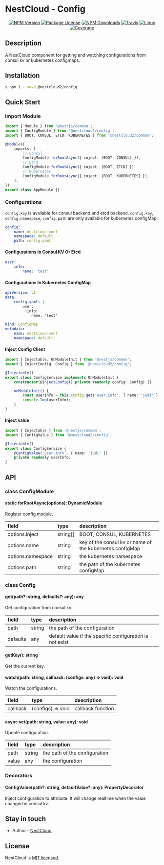 [travis-image]: https://api.travis-ci.org/nest-cloud/nestcloud.svg?branch=master
[travis-url]: https://travis-ci.org/nest-cloud/nestcloud
[linux-image]: https://img.shields.io/travis/nest-cloud/nestcloud/master.svg?label=linux
[linux-url]: https://travis-ci.org/nest-cloud/nestcloud

# NestCloud - Config

<p align="center">
    <a href="https://www.npmjs.com/~nestcloud" target="_blank"><img src="https://img.shields.io/npm/v/@nestcloud2/core.svg" alt="NPM Version"/></a>
    <a href="https://www.npmjs.com/~nestcloud" target="_blank"><img src="https://img.shields.io/npm/l/@nestcloud2/core.svg" alt="Package License"/></a>
    <a href="https://www.npmjs.com/~nestcloud" target="_blank"><img src="https://img.shields.io/npm/dm/@nestcloud2/core.svg" alt="NPM Downloads"/></a>
    <a href="https://travis-ci.org/nest-cloud/nestcloud" target="_blank"><img src="https://travis-ci.org/nest-cloud/nestcloud.svg?branch=master" alt="Travis"/></a>
    <a href="https://travis-ci.org/nest-cloud/nestcloud" target="_blank"><img src="https://img.shields.io/travis/nest-cloud/nestcloud/master.svg?label=linux" alt="Linux"/></a>
    <a href="https://coveralls.io/github/nest-cloud/nestcloud?branch=master" target="_blank"><img src="https://coveralls.io/repos/github/nest-cloud/nestcloud/badge.svg?branch=master" alt="Coverage"/></a>
</p>

## Description

A NestCloud component for getting and watching configurations from consul kv or kubernetes configmaps.

## Installation

```bash
$ npm i --save @nestcloud2/config
```

## Quick Start

### Import Module

```typescript
import { Module } from '@nestjs/common';
import { ConfigModule } from '@nestcloud2/config';
import { BOOT, CONSUL, ETCD, KUBERNETES } from '@nestcloud2/common';

@Module({
    imports: [
        // Consul
        ConfigModule.forRootAsync({ inject: [BOOT, CONSUL] }),
        // Etcd
        ConfigModule.forRootAsync({ inject: [BOOT, ETCD] }),
        // Kubernetes
        ConfigModule.forRootAsync({ inject: [BOOT, KUBERNETES] }),
    ],
})
export class AppModule {}
```

### Configurations

`config.key` is available for consul backend and etcd backend.
`config.key`, `config.namespace`, `config.path` are only available for kubernetes configMap.

```yaml
config:
    name: nestcloud-conf
    namespace: default
    path: config.yaml
```

#### Configurations In Consul KV Or Etcd

```yaml
user:
    info:
        name: 'test'
```

#### Configurations In Kubernetes ConfigMap

```yaml
apiVersion: v1
data:
    config.yaml: |-
        user:
          info:
            name: 'test'

kind: ConfigMap
metadata:
    name: nestcloud-conf
    namespace: default
```

#### Inject Config Client

```typescript
import { Injectable, OnModuleInit } from '@nestjs/common';
import { InjectConfig, Config } from '@nestcloud2/config';

@Injectable()
export class ConfigService implements OnModuleInit {
    constructor(@InjectConfig() private readonly config: Config) {}

    onModuleInit() {
        const userInfo = this.config.get('user.info', { name: 'judi' });
        console.log(userInfo);
    }
}
```

#### Inject value

```typescript
import { Injectable } from '@nestjs/common';
import { ConfigValue } from '@nestcloud2/config';

@Injectable()
export class ConfigService {
    @ConfigValue('user.info', { name: 'judi' })
    private readonly userInfo;
}
```

## API

### class ConfigModule

#### static forRootAsync\(options\): DynamicModule

Register config module.

| field             | type     | description                                              |
| :---------------- | :------- | :------------------------------------------------------- |
| options.inject    | string[] | BOOT, CONSUL, KUBERNETES                                 |
| options.name      | string   | key of the consul kv or name of the kubernetes configMap |
| options.namespace | string   | the kubernetes namespace                                 |
| options.path      | string   | the path of the kubernetes configMap                     |

### class Config

#### get\(path?: string, defaults?: any\): any

Get configuration from consul kv.

| field    | type   | description                                              |
| :------- | :----- | :------------------------------------------------------- |
| path     | string | the path of the configuration                            |
| defaults | any    | default value if the specific configuration is not exist |

#### getKey\(\): string

Get the current key.

#### watch\(path: string, callback: \(configs: any\) =&gt; void\): void

Watch the configurations.

| field    | type                   | description       |
| :------- | :--------------------- | :---------------- |
| callback | \(configs\) =&gt; void | callback function |

#### async set\(path: string, value: any\): void

Update configuration.

| field | type   | description                   |
| :---- | :----- | :---------------------------- |
| path  | string | the path of the configuration |
| value | any    | the configuration             |

### Decorators

#### ConfigValue\(path?: string, defaultValue?: any\): PropertyDecorator

Inject configuration to attribute. It will change realtime when the value changed in consul kv.

## Stay in touch

-   Author - [NestCloud](https://github.com/nest-cloud)

## License

NestCloud is [MIT licensed](LICENSE).
